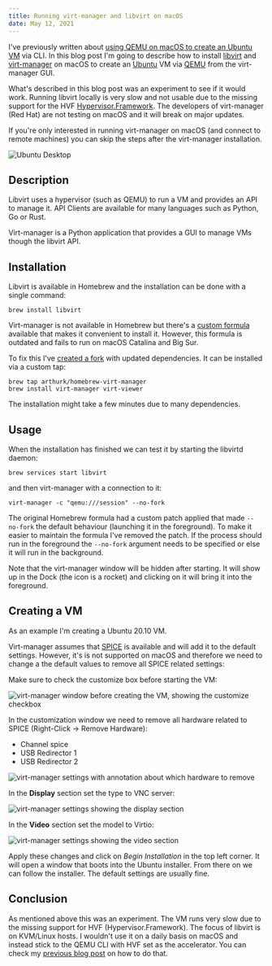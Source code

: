 ```yaml
---
title: Running virt-manager and libvirt on macOS
date: May 12, 2021
---
```


I've previously written about [using QEMU on macOS to create an Ubuntu VM](https://www.arthurkoziel.com/qemu-ubuntu-20-04/) via
CLI. In this blog post I'm going to describe how to install [libvirt](https://libvirt.org/) and
[virt-manager](https://virt-manager.org/) on macOS to create an [Ubuntu](https://ubuntu.com/) VM via [QEMU](https://www.qemu.org/) from the virt-manager GUI.

What's described in this blog post was an experiment to see if it would
work. Running libvirt locally is very slow and not usable due to the missing
support for the HVF
[Hypervisor.Framework](https://developer.apple.com/documentation/hypervisor).
The developers of virt-manager (Red Hat) are not testing on macOS and
it will break on major updates.

If you're only interested in running virt-manager on macOS (and connect to remote machines) you can skip the steps after the virt-manager installation.

![Ubuntu Desktop](img/ubuntu-desktop.png)

## Description

Libvirt uses a hypervisor (such as QEMU) to run a VM and provides an API to
manage it. API Clients are available for many languages such as Python, Go or
Rust.

Virt-manager is a Python application that provides a GUI to manage VMs though
the libvirt API.

## Installation

Libvirt is available in Homebrew and the installation
can be done with a single command:

```
brew install libvirt
```

Virt-manager is not available in Homebrew but there's a [custom
formula](https://github.com/jeffreywildman/homebrew-virt-manager) available that makes it
convenient to install it. However, this formula is outdated and
fails to run on macOS Catalina and Big Sur.

To fix this I've [created a fork](https://github.com/arthurk/homebrew-virt-manager) with
updated dependencies. It can be installed via a custom tap:

```
brew tap arthurk/homebrew-virt-manager
brew install virt-manager virt-viewer
```

The installation might take a few minutes due to many dependencies.

## Usage

When the installation has finished we can test it by starting the libvirtd daemon:

```
brew services start libvirt
```

and then virt-manager with a connection to it:

```
virt-manager -c "qemu:///session" --no-fork
```

The original Homebrew formula had a custom patch applied that made `--no-fork`
the default behaviour (launching it in the foreground). To make it easier to
maintain the formula I've removed the patch. If the process should run in the
foreground the `--no-fork` argument needs to be specified or else it will run in
the background.

Note that the virt-manager window will be hidden after starting. It will show up
in the Dock (the icon is a rocket) and clicking on it will bring it into the
foreground.

## Creating a VM

As an example I'm creating a Ubuntu 20.10 VM.

Virt-manager assumes that [SPICE](https://www.spice-space.org/) is available and will add it to the default
settings. However, it's is not supported on macOS and therefore we need to change a
the default values to remove all SPICE related settings:

Make sure to check the customize box before starting the VM:

![virt-manager window before creating the VM, showing the customize checkbox](img/customize.png)

In the customization window we need to remove all hardware related to SPICE (Right-Click -> Remove Hardware):

- Channel spice
- USB Redirector 1
- USB Redirector 2

![virt-manager settings with annotation about which hardware to remove](img/settings-remove-hardware.png)

In the **Display** section set the type to VNC server:

![virt-manager settings showing the display section](img/settings-display.png)

In the **Video** section set the model to Virtio:

![virt-manager settings showing the video section](img/settings-video.png)

Apply these changes and click on *Begin Installation* in the top left corner. It
will open a window that boots into the Ubuntu installer. From there on we can
follow the installer. The default settings are usually fine.

## Conclusion

As mentioned above this was an experiment. The VM runs very slow due to the missing support for HVF (Hypervisor.Framework). The
focus of libvirt is on KVM/Linux hosts. I wouldn't use it on a daily
basis on macOS and instead stick to the QEMU CLI with HVF set as the accelerator. You can
check my [previous blog post](https://www.arthurkoziel.com/qemu-ubuntu-20-04/) on how to do that.
